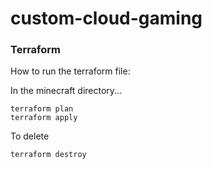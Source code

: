# custom-cloud-gaming

### Terraform

How to run the terraform file:

In the minecraft directory...

~~~
terraform plan
terraform apply
~~~

To delete

~~~
terraform destroy
~~~
